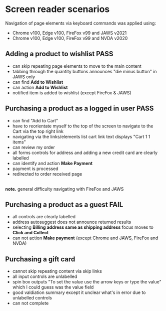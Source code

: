 # Screen reader scenarios
Navigation of page elements via keyboard commands was applied using:

- Chrome v100, Edge v100, FireFox v99 and JAWS v2021
- Chrome v100, Edge v100, FireFox v99 and NVDA v2020

## Adding a product to wishlist **PASS**
- can skip repeating page elements to move to the main content
- tabbing through the quantity buttons announces "die minus button" in JAWS only
- can find **Add to Wishlist**
- can action **Add to Wishlist**
- notified item is added to wishlist (except FireFox & JAWS)
## Purchasing a product as a logged in user **PASS**
- can find "Add to Cart"
- have to reorientate myself to the top of the screen to navigate to the Cart via the top right link
- navigating via the links/elements list cart link text displays "Cart 1 1 items"
- can review my order
- all forms controls for address and adding a new credit card are clearly labelled
- can identify and action **Make Payment**
- payment is processed
- redirected to order received page

<br>**note.** general difficulty navigating with FireFox and JAWS
## Purchasing a product as a guest **FAIL**
- all controls are clearly labelled
- address autosuggest does not announce returned results
- selecting **Billing address same as shipping address** focus moves to **Click and Collect**
- can not action **Make payment** (except Chrome and JAWS, FireFox and NVDA)
## Purchasing a gift card
- cannot skip repeating content via skip links
- all input controls are unlabelled
- spin box outputs "To set the value use the arrow keys or type the value" which I could guess was the value field
- good valdiation summary except it unclear what's in error due to unlabelled controls
- can not complete
